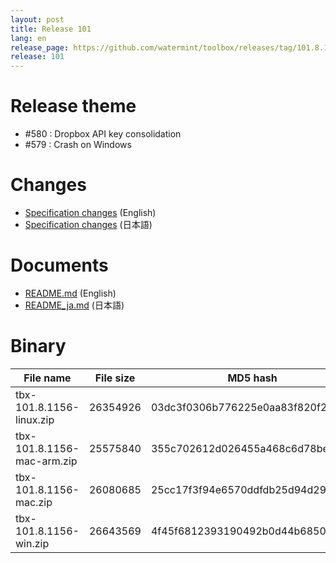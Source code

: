 ```yaml
---
layout: post
title: Release 101
lang: en
release_page: https://github.com/watermint/toolbox/releases/tag/101.8.1156
release: 101
---
```


# Release theme

* #580 : Dropbox API key consolidation
* #579 : Crash on Windows

# Changes

* [Specification changes](https://github.com/watermint/toolbox/blob/101.8.1156/docs/releases/changes101.md) (English)
* [Specification changes](https://github.com/watermint/toolbox/blob/101.8.1156/docs/releases/changes101.md) (日本語)

# Documents

* [README.md](https://github.com/watermint/toolbox/blob/101.8.1156/README.md) (English)
* [README_ja.md](https://github.com/watermint/toolbox/blob/101.8.1156/README_ja.md) (日本語)

# Binary

| File name                  | File size | MD5 hash                         | SHA256 hash                                                      |
|----------------------------|-----------|----------------------------------|------------------------------------------------------------------|
| tbx-101.8.1156-linux.zip   | 26354926  | 03dc3f0306b776225e0aa83f820f2c3f | f7fea4a94afa65cf25b2356ca8eb26abde755393a542dbd2fe8c188d6a1dd6d5 |
| tbx-101.8.1156-mac-arm.zip | 25575840  | 355c702612d026455a468c6d78be51bb | 8c5547f5ce188a4b592ae8f0456ef0d690f70f1ea6529e74cba44c6b8a9b2575 |
| tbx-101.8.1156-mac.zip     | 26080685  | 25cc17f3f94e6570ddfdb25d94d29852 | 7ec31a31824a0d21d8013bb4662b8273980d1f4e67c0e7e3164ac4cba1b4e122 |
| tbx-101.8.1156-win.zip     | 26643569  | 4f45f6812393190492b0d44b6850d2e3 | cf1c6afdc32c5f27bff8ebd8b699d8e3cc1bf9efc9e680227f3a0c5b502fc036 |


